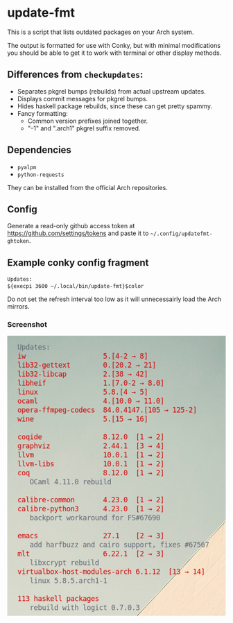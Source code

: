 # update-fmt

This is a script that lists outdated packages on your Arch system.

The output is formatted for use with Conky, but with minimal modifications you should be able to get it to work with terminal or other display methods.

## Differences from `checkupdates`:

- Separates pkgrel bumps (rebuilds) from actual upstream updates.
- Displays commit messages for pkgrel bumps.
- Hides haskell package rebuilds, since these can get pretty spammy.
- Fancy formatting:
  - Common version prefixes joined together.
  - "-1" and ".arch1" pkgrel suffix removed.

## Dependencies

- `pyalpm`
- `python-requests`

They can be installed from the official Arch repositories.

## Config

Generate a read-only github access token at https://github.com/settings/tokens and paste it to `~/.config/updatefmt-ghtoken`.


## Example conky config fragment

```
Updates:
${execpi 3600 ~/.local/bin/update-fmt}$color
```

Do not set the refresh interval too low as it will unnecessairly load the Arch mirrors.

### Screenshot

![](updatefmt.png)
